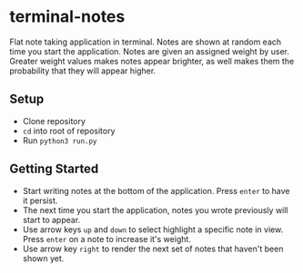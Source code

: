 # terminal-notes

Flat note taking application in terminal. Notes are shown at random each time you start the application. Notes are given an assigned weight by user. Greater weight values makes notes appear brighter, as well makes them the probability that they will appear higher.

## Setup
- Clone repository
- `cd` into root of repository
- Run `python3 run.py`

## Getting Started
- Start writing notes at the bottom of the application. Press `enter` to have it persist.
- The next time you start the application, notes you wrote previously will start to appear.
- Use arrow keys `up` and `down` to select highlight a specific note in view. Press `enter` on a note to increase it's weight.
- Use arrow key `right` to render the next set of notes that haven't been shown yet.

